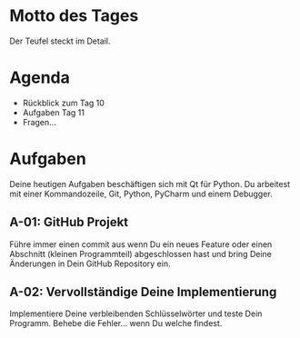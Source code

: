 # Motto des Tages

Der Teufel steckt im Detail.

# Agenda

- Rückblick zum Tag 10
- Aufgaben Tag 11
- Fragen...

# Aufgaben

Deine heutigen Aufgaben beschäftigen sich mit Qt für Python. Du arbeitest mit einer Kommandozeile, Git, Python, PyCharm und einem Debugger.

## A-01: GitHub Projekt

Führe immer einen commit aus wenn Du ein neues Feature oder einen Abschnitt (kleinen Programmteil) abgeschlossen hast und bring Deine Änderungen in Dein GitHub Repository ein.

## A-02: Vervollständige Deine Implementierung

Implementiere Deine verbleibenden Schlüsselwörter und teste Dein Programm. Behebe die Fehler... wenn Du welche findest.
